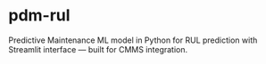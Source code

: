 # pdm-rul
Predictive Maintenance ML model in Python for RUL prediction with Streamlit interface — built for CMMS integration.



